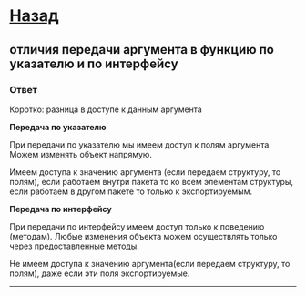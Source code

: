 # [Назад](/L1/L1_.md)

## отличия передачи аргумента в функцию по указателю и по интерфейсу

### Ответ

Коротко: разница в доступе к данным аргумента

**Передача по указателю**

При передачи по указателю мы имеем доступ к полям аргумента. Можем изменять объект напрямую.

Имеем доступа к значению аргумента (если передаем структуру, то полям), если работаем внутри пакета то ко всем элементам структуры, если работаем в другом пакете то только к экспортируемым.

**Передача по интерфейсу**

При передачи по интерфейсу имеем доступ только к поведению (методам). Любые изменения объекта можем осуществлять только через предоставленные методы.

Не имеем доступа к значению аргумента(если передаем структуру, то полям), даже если эти поля экспортируемые.  

----------------------------------------------------------------
